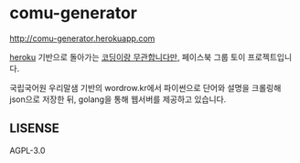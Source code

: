 # comu-generator

http://comu-generator.herokuapp.com

[heroku](https://www.heroku.com/) 기반으로 돌아가는 [코딩이랑 무관합니다만,](https://www.facebook.com/groups/System.out.Coding/?multi_permalinks=4561582113901448) 페이스북 그룹 토이 프로젝트입니다.

국립국어원 우리말샘 기반의 wordrow.kr에서 파이썬으로 단어와 설명을 크롤링해 json으로 저장한 뒤, golang을 통해 웹서버를 제공하고 있습니다.

## LISENSE

AGPL-3.0
